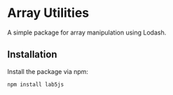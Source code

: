 # Array Utilities

A simple package for array manipulation using Lodash.

## Installation

Install the package via npm:
```bash
npm install lab5js
